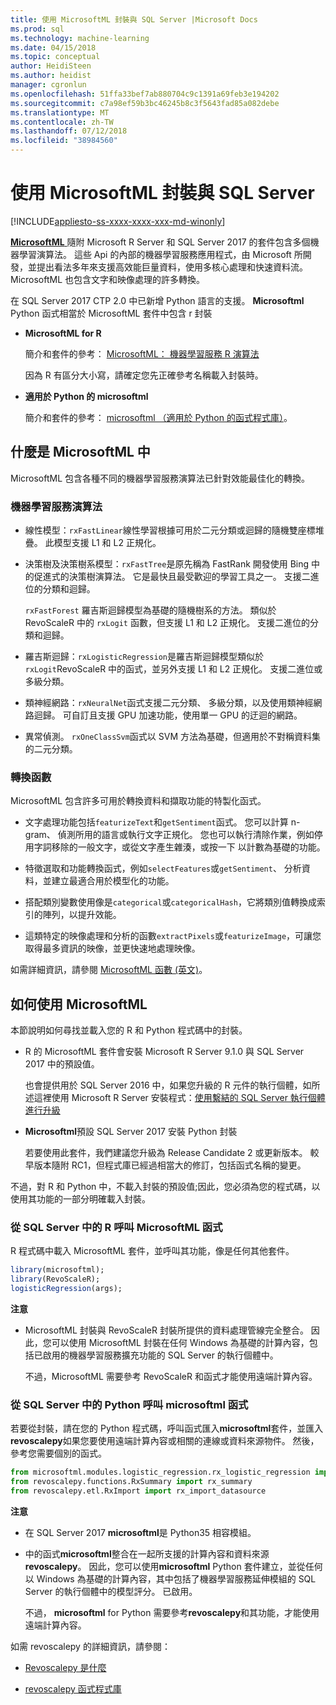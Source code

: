 ```yaml
---
title: 使用 MicrosoftML 封裝與 SQL Server |Microsoft Docs
ms.prod: sql
ms.technology: machine-learning
ms.date: 04/15/2018
ms.topic: conceptual
author: HeidiSteen
ms.author: heidist
manager: cgronlun
ms.openlocfilehash: 51ffa33bef7ab880704c9c1391a69feb3e194202
ms.sourcegitcommit: c7a98ef59b3bc46245b8c3f5643fad85a082debe
ms.translationtype: MT
ms.contentlocale: zh-TW
ms.lasthandoff: 07/12/2018
ms.locfileid: "38984560"
---
```

# <a name="using-the-microsoftml-package-with-sql-server"></a>使用 MicrosoftML 封裝與 SQL Server
[!INCLUDE[appliesto-ss-xxxx-xxxx-xxx-md-winonly](../includes/appliesto-ss-xxxx-xxxx-xxx-md-winonly.md)]

[ **MicrosoftML** ](https://msdn.microsoft.com/microsoft-r/microsoftml-introduction)隨附 Microsoft R Server 和 SQL Server 2017 的套件包含多個機器學習演算法。 這些 Api 的內部的機器學習服務應用程式，由 Microsoft 所開發，並提出看法多年來支援高效能巨量資料，使用多核心處理和快速資料流。 MicrosoftML 也包含文字和映像處理的許多轉換。

在 SQL Server 2017 CTP 2.0 中已新增 Python 語言的支援。 **Microsoftml** Python 函式相當於 MicrosoftML 套件中包含 r 封裝 

+ **MicrosoftML for R**

    簡介和套件的參考： [MicrosoftML： 機器學習服務 R 演算法](https://docs.microsoft.com/r-server/r-reference/microsoftml/microsoftml-package)

    因為 R 有區分大小寫，請確定您先正確參考名稱載入封裝時。

+ **適用於 Python 的 microsoftml**

    簡介和套件的參考： [microsoftml （適用於 Python 的函式程式庫）](https://docs.microsoft.com/r-server/python-reference/microsoftml/microsoftml-package)。 

## <a name="whats-in-microsoftml"></a>什麼是 MicrosoftML 中

MicrosoftML 包含各種不同的機器學習服務演算法已針對效能最佳化的轉換。

### <a name="machine-learning-algorithms"></a>機器學習服務演算法

-  線性模型：`rxFastLinear`線性學習根據可用於二元分類或迴歸的隨機雙座標堆疊。 此模型支援 L1 和 L2 正規化。

- 決策樹及決策樹系模型：`rxFastTree`是原先稱為 FastRank 開發使用 Bing 中的促進式的決策樹演算法。 它是最快且最受歡迎的學習工具之一。 支援二進位的分類和迴歸。

  `rxFastForest` 羅吉斯迴歸模型為基礎的隨機樹系的方法。 類似於 RevoScaleR 中的 `rxLogit` 函數，但支援 L1 和 L2 正規化。 支援二進位的分類和迴歸。

- 羅吉斯迴歸：`rxLogisticRegression`是羅吉斯迴歸模型類似於`rxLogit`RevoScaleR 中的函式，並另外支援 L1 和 L2 正規化。 支援二進位或多級分類。

- 類神經網路：`rxNeuralNet`函式支援二元分類、 多級分類，以及使用類神經網路迴歸。 可自訂且支援 GPU 加速功能，使用單一 GPU 的迂迴的網路。

- 異常偵測。  `rxOneClassSvm`函式以 SVM 方法為基礎，但適用於不對稱資料集的二元分類。

### <a name="transformation-functions"></a>轉換函數

MicrosoftML 包含許多可用於轉換資料和擷取功能的特製化函式。

- 文字處理功能包括`featurizeText`和`getSentiment`函式。 您可以計算 n-gram、 偵測所用的語言或執行文字正規化。 您也可以執行清除作業，例如停用字詞移除的一般文字，或從文字產生雜湊，或按一下 以計數為基礎的功能。

- 特徵選取和功能轉換函式，例如`selectFeatures`或`getSentiment`、 分析資料，並建立最適合用於模型化的功能。

- 搭配類別變數使用像是`categorical`或`categoricalHash`，它將類別值轉換成索引的陣列，以提升效能。

- 這類特定的映像處理和分析的函數`extractPixels`或`featurizeImage`，可讓您取得最多資訊的映像，並更快速地處理映像。

如需詳細資訊，請參閱 [MicrosoftML 函數 (英文)](https://msdn.microsoft.com/microsoft-r/microsoftml/microsoftml)。

## <a name="how-to-use-microsoftml"></a>如何使用 MicrosoftML

本節說明如何尋找並載入您的 R 和 Python 程式碼中的封裝。

+ R 的 MicrosoftML 套件會安裝 Microsoft R Server 9.1.0 與 SQL Server 2017 中的預設值。

    也會提供用於 SQL Server 2016 中，如果您升級的 R 元件的執行個體，如所述這裡使用 Microsoft R Server 安裝程式：[使用繫結的 SQL Server 執行個體進行升級](r/use-sqlbindr-exe-to-upgrade-an-instance-of-sql-server.md)

+ **Microsoftml**預設 SQL Server 2017 安裝 Python 封裝 

   若要使用此套件，我們建議您升級為 Release Candidate 2 或更新版本。 較早版本隨附 RC1，但程式庫已經過相當大的修訂，包括函式名稱的變更。 

不過，對 R 和 Python 中，不載入封裝的預設值;因此，您必須為您的程式碼，以使用其功能的一部分明確載入封裝。

### <a name="calling-microsoftml-functions-from-r-in-sql-server"></a>從 SQL Server 中的 R 呼叫 MicrosoftML 函式

R 程式碼中載入 MicrosoftML 套件，並呼叫其功能，像是任何其他套件。

```R
library(microsoftml);
library(RevoScaleR);
logisticRegression(args);
```

**注意**

+ MicrosoftML 封裝與 RevoScaleR 封裝所提供的資料處理管線完全整合。 因此，您可以使用 MicrosoftML 封裝在任何 Windows 為基礎的計算內容，包括已啟用的機器學習服務擴充功能的 SQL Server 的執行個體中。

    不過，MicrosoftML 需要參考 RevoScaleR 和函式才能使用遠端計算內容。

### <a name="calling-microsoftml-functions-from-python-in-sql-server"></a>從 SQL Server 中的 Python 呼叫 microsoftml 函式

若要從封裝，請在您的 Python 程式碼，呼叫函式匯入**microsoftml**套件，並匯入**revoscalepy**如果您要使用遠端計算內容或相關的連線或資料來源物件。 然後，參考您需要個別的函式。

```Python
from microsoftml.modules.logistic_regression.rx_logistic_regression import rx_logistic_regression
from revoscalepy.functions.RxSummary import rx_summary
from revoscalepy.etl.RxImport import rx_import_datasource
```

**注意**

+ 在 SQL Server 2017 **microsoftml**是 Python35 相容模組。 

+ 中的函式**microsoftml**整合在一起所支援的計算內容和資料來源**revoscalepy**。 因此，您可以使用**microsoftml** Python 套件建立，並從任何以 Windows 為基礎的計算內容，其中包括了機器學習服務延伸模組的 SQL Server 的執行個體中的模型評分。 已啟用。

    不過， **microsoftml** for Python 需要參考**revoscalepy**和其功能，才能使用遠端計算內容。

如需 revoscalepy 的詳細資訊，請參閱：

+ [Revoscalepy 是什麼](python/what-is-revoscalepy.md)

+ [revoscalepy 函式程式庫](https://docs.microsoft.com/r-server/python-reference/revoscalepy/revoscalepy-package) 
